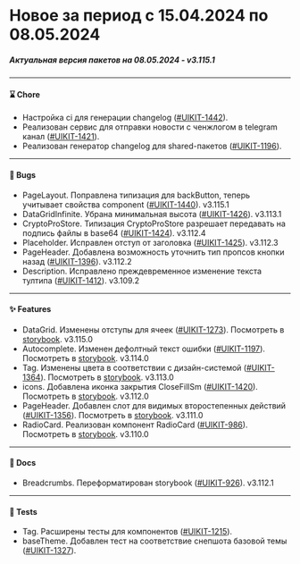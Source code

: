# Новое за период с 15.04.2024 по 08.05.2024 

##### Актуальная версия пакетов на 08.05.2024 - v3.115.1

--- 

#### ⌛️ Chore
 -  Настройка ci для генерации changelog ([#UIKIT-1442](https://track.astral.ru/soft/browse/UIKIT-1442)). 
 -  Реализован сервис для отправки новости с ченжлогом в telegram канал ([#UIKIT-1421](https://track.astral.ru/soft/browse/UIKIT-1421)). 
 -  Реализован генератор changelog для shared-пакетов ([#UIKIT-1196](https://track.astral.ru/soft/browse/UIKIT-1196)). 

--- 

#### 🐞 Bugs
 -  PageLayout. Поправлена типизация для backButton, теперь учитывает свойства component ([#UIKIT-1440](https://track.astral.ru/soft/browse/UIKIT-1440)). v3.115.1
 - DataGridInfinite. Убрана минимальная высота ([#UIKIT-1426](https://track.astral.ru/soft/browse/UIKIT-1426)). v3.113.1
 - CryptoProStore. Типизация CryptoProStore разрешает передавать на подпись файлы в base64 ([#UIKIT-1424](https://track.astral.ru/soft/browse/UIKIT-1424)). v3.112.4
 - Placeholder. Исправлен отступ от заголовка ([#UIKIT-1425](https://track.astral.ru/soft/browse/UIKIT-1425)). v3.112.3
 - PageHeader. Добавлена возможность уточнить тип пропсов кнопки назад ([#UIKIT-1396](https://track.astral.ru/soft/browse/UIKIT-1396)). v3.112.2
 - Description. Исправлено преждевременное изменение текста тултипа ([#UIKIT-1412](https://track.astral.ru/soft/browse/UIKIT-1412)). v3.109.2

--- 

#### ✨ Features
 - DataGrid. Изменены отступы для ячеек ([#UIKIT-1273](https://track.astral.ru/soft/browse/UIKIT-1273)). Посмотреть в [storybook](https://main--61baeff6f06230003a88ef8a.chromatic.com/?path=/docs/components-datagrid--docs). v3.115.0
 -  Autocomplete. Изменен дефолтный текст ошибки ([#UIKIT-1197](https://track.astral.ru/soft/browse/UIKIT-1197)). Посмотреть в [storybook](https://main--61baeff6f06230003a88ef8a.chromatic.com/?path=/docs/components-autocomplete--docs). v3.114.0
 - Tag. Изменены цвета в соответствии с дизайн-системой ([#UIKIT-1364](https://track.astral.ru/soft/browse/UIKIT-1364)). Посмотреть в [storybook](https://main--61baeff6f06230003a88ef8a.chromatic.com/?path=/docs/components-tag--docs). v3.113.0
 - icons. Добавлена иконка закрытия CloseFillSm ([#UIKIT-1420](https://track.astral.ru/soft/browse/UIKIT-1420)). Посмотреть в [storybook](https://main--61baeff6f06230003a88ef8a.chromatic.com/?path=/docs/icons-icons--docs). v3.112.0
 - PageHeader. Добавлен слот для видимых второстепенных действий ([#UIKIT-1356](https://track.astral.ru/soft/browse/UIKIT-1356)). Посмотреть в [storybook](https://main--61baeff6f06230003a88ef8a.chromatic.com/?path=/docs/components-pageheader--docs). v3.111.0
 - RadioCard. Реализован компонент RadioCard ([#UIKIT-986](https://track.astral.ru/soft/browse/UIKIT-986)). Посмотреть в [storybook](https://main--61baeff6f06230003a88ef8a.chromatic.com/?path=/docs/components-radiocard--docs). v3.110.0

--- 

#### 📑 Docs
 - Breadcrumbs. Переформатирован storybook ([#UIKIT-926](https://track.astral.ru/soft/browse/UIKIT-926)). v3.112.1

--- 

#### 🧪 Tests
 - Tag. Расширены тесты для компонентов ([#UIKIT-1215](https://track.astral.ru/soft/browse/UIKIT-1215)). 
 - baseTheme. Добавлен тест на соответствие снепшота базовой темы ([#UIKIT-1327](https://track.astral.ru/soft/browse/UIKIT-1327)). 
